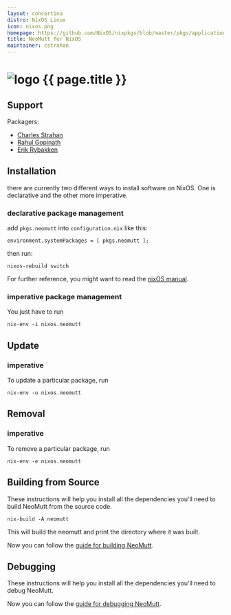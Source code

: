 ```yaml
---
layout: concertina
distro: NixOS Linux
icon: nixos.png
homepage: https://github.com/NixOS/nixpkgs/blob/master/pkgs/applications/networking/mailreaders/neomutt/default.nix
title: NeoMutt for NixOS
maintainer: cstrahan
---
```


# ![logo](/images/distros/{{page.icon}}) {{ page.title }}

## Support <a class="offset" id="support"></a>

Packagers:

- [Charles Strahan](https://github.com/cstrahan)
- [Rahul Gopinath](https://github.com/vrthra)
- [Erik Rybakken](https://github.com/erikryb)

## Installation <a class="offset" id="install"></a>

there are currently two different ways to install software on NixOS. One is declarative and the other more imperative.


### declarative package management

add `pkgs.neomutt` into `configuration.nix` like this:

```reply
environment.systemPackages = [ pkgs.neomutt ];
```

then run:

```
nixos-rebuild switch
```

For further reference, you might want to read the [nixOS manual](http://nixos.org/nixos/manual/index.html#sec-declarative-package-mgmt).


### imperative package management

You just have to run

```
nix-env -i nixos.neomutt
```


## Update <a class="offset" id="update"></a>

### imperative

To update a particular package, run

```
nix-env -u nixos.neomutt
```

## Removal <a class="offset" id="remove"></a>

### imperative

To remove a particular package, run

```
nix-env -e nixos.neomutt
```

## Building from Source <a class="offset" id="build"></a>

These instructions will help you install all the dependencies you'll need to
build NeoMutt from the source code.

```
nix-build -A neomutt
```

This will build the neomutt and print the directory where it was built.

Now you can follow the [guide for building NeoMutt](/dev/build).

## Debugging <a class="offset" id="debug"></a>

These instructions will help you install all the dependencies you'll need to
debug NeoMutt.


Now you can follow the [guide for debugging NeoMutt](/dev/debug).

